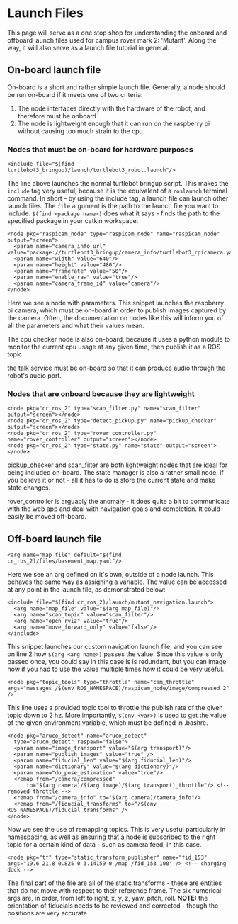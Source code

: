 # Launch Files

This page will serve as a one stop shop for understanding the onboard and offboard launch files used for campus rover mark 2: 'Mutant'. Along the way, it will also serve as a launch file tutorial in general.

## On-board launch file

On-board is a short and rather simple launch file. Generally, a node should be run on-board if it meets one of two criteria:

1. The node interfaces directly with the hardware of the robot, and therefore must be onboard
2. The node is lightweight enough that it can run on the raspberry pi without causing too much strain to the cpu.

### Nodes that must be on-board for hardware purposes

```text
<include file="$(find turtlebot3_bringup)/launch/turtlebot3_robot.launch"/>
```

The line above launches the normal turtlebot bringup script. This makes the `include` tag very useful, because it is the equivalent of a `roslaunch` terminal command. In short - by using the include tag, a launch file can launch other launch files. The `file` argument is the path to the launch file you want to include. `$(find <package name>)` does what it says - finds the path to the specified package in your catkin workspace.

```text
<node pkg="raspicam_node" type="raspicam_node" name="raspicam_node" output="screen">
  <param name="camera_info_url" value="package://turtlebot3_bringup/camera_info/turtlebot3_rpicamera.yaml"/>
  <param name="width" value="640"/>
  <param name="height" value="480"/>
  <param name="framerate" value="50"/>
  <param name="enable_raw" value="true"/>
  <param name="camera_frame_id" value="camera"/>
</node>
```

Here we see a node with parameters. This snippet launches the raspberry pi camera, which must be on-board in order to publish images captured by the camera. Often, the documentation on nodes like this will inform you of all the parameters and what their values mean.

The cpu checker node is also on-board, because it uses a python module to monitor the current cpu usage at any given time, then publish it as a ROS topic.

the talk service must be on-board so that it can produce audio through the robot's audio port.

### Nodes that are onboard because they are lightweight

```text
<node pkg="cr_ros_2" type="scan_filter.py" name="scan_filter" output="screen"></node>
<node pkg="cr_ros_2" type="detect_pickup.py" name="pickup_checker" output="screen"></node>
<node pkg="cr_ros_2" type="rover_controller.py" name="rover_controller" output="screen"></node>
<node pkg="cr_ros_2" type="state.py" name="state" output="screen"></node>
```

pickup\_checker and scan\_filter are both lightweight nodes that are ideal for being included on-board. The state manager is also a rather small node, if you believe it or not - all it has to do is store the current state and make state changes.

rover\_controller is arguably the anomaly - it does quite a bit to communicate with the web app and deal with navigation goals and completion. It could easily be moved off-board.

## Off-board launch file

```text
<arg name="map_file" default="$(find cr_ros_2)/files/basement_map.yaml"/>
```

Here we see an arg defined on it's own, outside of a node launch. This behaves the same way as assigning a variable. The value can be accessed at any point in the launch file, as demonstrated below:

```text
<include file="$(find cr_ros_2)/launch/mutant_navigation.launch">
  <arg name="map_file" value="$(arg map_file)"/>
  <arg name="scan_topic" value="scan_filter"/>
  <arg name="open_rviz" value="true"/>
  <arg name="move_forward_only" value="false"/>
</include>
```

This snippet launches our custom navigation launch file, and you can see on line 2 how `$(arg <arg name>)` passes the value. Since this value is only passed once, you could say in this case is is redundant, but you can image how if you had to use the value multiple times how it could be very useful.

```text
<node pkg="topic_tools" type="throttle" name="cam_throttle" args="messages /$(env ROS_NAMESPACE)/raspicam_node/image/compressed 2" />
```

This line uses a provided topic tool to throttle the publish rate of the given topic down to 2 hz. More importantly, `$(env <var>)` is used to get the value of the given environment variable, which must be defined in .bashrc.

```text
<node pkg="aruco_detect" name="aruco_detect"
  type="aruco_detect" respawn="false">
  <param name="image_transport" value="$(arg transport)"/>
  <param name="publish_images" value="true" />
  <param name="fiducial_len" value="$(arg fiducial_len)"/>
  <param name="dictionary" value="$(arg dictionary)"/>
  <param name="do_pose_estimation" value="true"/>
  <remap from="/camera/compressed"
      to="$(arg camera)/$(arg image)/$(arg transport)_throttle"/> <!-- removed throttle -->
  <remap from="/camera_info" to="$(arg camera)/camera_info"/>
  <remap from="/fiducial_transforms" to="/$(env ROS_NAMESPACE)/fiducial_transforms" />
</node>
```

Now we see the use of remapping topics. This is very useful particularly in namespacing, as well as ensuring that a node is subscribed to the right topic for a certain kind of data - such as camera feed, in this case.

```text
<node pkg="tf" type="static_transform_publisher" name="fid_153" args="19.6 21.8 0.825 0 3.14159 0 /map /fid_153 100" /> <!-- charging dock -->
```

The final part of the file are all of the static transforms - these are entities that do not move with respect to their reference frame. The six numerical args are, in order, from left to right, x, y, z, yaw, pitch, roll. **NOTE:** the orientation of fiducials needs to be reviewed and corrected - though the positions are very accurate

